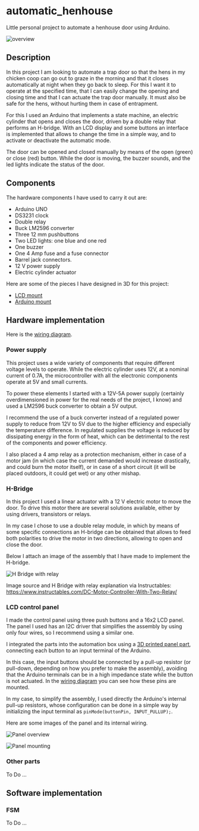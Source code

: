 # automatic_henhouse
Little personal project to automate a henhouse door using Arduino.

![overview](images/photos/overview/IMG20240419190622.jpg)

## Description

In this project I am looking to automate a trap door so that the hens in my chicken coop can go out to graze in the morning and that it closes automatically at night when they go back to sleep.
For this I want it to operate at the specified time, that I can easily change the opening and closing time and that I can actuate the trap door manually. It must also be safe for the hens, without hurting them in case of entrapment.

For this I used an Arduino that implements a state machine, an electric cylinder that opens and closes the door, driven by a double relay that performs an H-bridge. With an LCD display and some buttons an interface is implemented that allows to change the time in a simple way, and to activate or deactivate the automatic mode.

The door can be opened and closed manually by means of the open (green) or close (red) button. While the door is moving, the buzzer sounds, and the led lights indicate the status of the door.

## Components 

The hardware components I have used to carry it out are:

- Arduino UNO
- DS3231 clock
- Double relay
- Buck LM2596 converter
- Three 12 mm pushbuttons
- Two LED lights: one blue and one red
- One buzzer
- One 4 Amp fuse and a fuse connector
- Barrel jack connectors.
- 12 V power supply
- Electric cylinder actuator

Here are some of the pieces I have designed in 3D for this project:
- [LCD mount](https://www.thingiverse.com/thing:6580499)
- [Arduino mount](https://www.thingiverse.com/thing:6578697)

## Hardware implementation

Here is the [wiring diagram](images/automatic_henhouse_schematic.pdf).


### Power supply 

This project uses a wide variety of components that require different voltage levels to operate. While the electric cylinder uses 12V, at a nominal current of 0.7A, the microcontroller with all the electronic components operate at 5V and small currents.

To power these elements I started with a 12V-5A power supply (certainly overdimensioned in power for the real needs of the project, I know) and used a LM2596 buck converter to obtain a 5V output.

I recommend the use of a buck converter instead of a regulated power supply to reduce from 12V to 5V due to the higher efficiency and especially the temperature difference. In regulated supplies the voltage is reduced by dissipating energy in the form of heat, which can be detrimental to the rest of the components and power efficiency.

I also placed a 4 amp relay as a protection mechanism, either in case of a motor jam (in which case the current demanded would increase drastically, and could burn the motor itself), or in case of a short circuit (it will be placed outdoors, it could get wet) or any other mishap.

### H-Bridge 

In this project I used a linear actuator with a 12 V electric motor to move the door. To drive this motor there are several solutions available, either by using drivers, transistors or relays. 

In my case I chose to use a double relay module, in which by means of some specific connections an H-bridge can be obtained that allows to feed both polarities to drive the motor in two directions, allowing to open and close the door.

Below I attach an image of the assembly that I have made to implement the H-bridge.

![H Bridge with relay](images/photos/relayHbridge.jpg)

Image source and H Bridge with relay explanation via Instructables: https://www.instructables.com/DC-Motor-Controller-With-Two-Relay/

### LCD control panel

I made the control panel using three push buttons and a 16x2 LCD panel.
The panel I used has an I2C driver that simplifies the assembly by using only four wires, so I recommend using a similar one.

I integrated the parts into the automation box using a [3D printed panel part](https://www.thingiverse.com/thing:6580499), connecting each button to an input terminal of the Arduino.

In this case, the input buttons should be connected by a pull-up resistor (or pull-down, depending on how you prefer to make the assembly), avoiding that the Arduino terminals can be in a high impedance state while the button is not actuated. In the [wiring diagram](images/automatic_henhouse_schematic.pdf) you can see how these pins are mounted.

In my case, to simplify the assembly, I used directly the Arduino's internal pull-up resistors, whose configuration can be done in a simple way by initializing the input terminal as `pinMode(buttonPin, INPUT_PULLUP);`.

Here are some images of the panel and its internal wiring.

![Panel overview](images/photos/panel/IMG20240414125924.jpg)

![Panel mounting](images/photos/panel/IMG20240419191149.jpg)


### Other parts

To Do ...


## Software implementation 

### FSM

To Do ...
